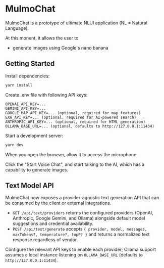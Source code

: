 # MulmoChat

MulmoChat is a prototype of ultimate NLUI application (NL = Natural Language). 

At this monent, it allows the user to
- generate images using Google's nano banana

## Getting Started

Install dependencies:

```sh
yarn install
```

Create .env file with following API keys:

```
OPENAI_API_KEY=...
GEMINI_API_KEY=...
GOOGLE_MAP_API_KEY=... (optional, required for map features)
EXA_API_KEY=... (optional, required for AI-powered search)
ANTHROPIC_API_KEY=... (optional, required for HTML generation)
OLLAMA_BASE_URL=... (optional, defaults to http://127.0.0.1:11434)
```

Start a development server:

```sh
yarn dev
```

When you open the browser, allow it to access the microphone. 

Click the "Start Voice Chat", and start talking to the AI, which has a capability to generate images.

## Text Model API

MulmoChat now exposes a provider-agnostic text generation API that can be consumed by the client or external integrations.

- `GET /api/text/providers` returns the configured providers (OpenAI, Anthropic, Google Gemini, and Ollama) alongside default model suggestions and credential availability.
- `POST /api/text/generate` accepts `{ provider, model, messages, maxTokens?, temperature?, topP? }` and returns a normalized text response regardless of vendor.

Configure the relevant API keys to enable each provider; Ollama support assumes a local instance listening on `OLLAMA_BASE_URL` (defaults to `http://127.0.0.1:11434`).
